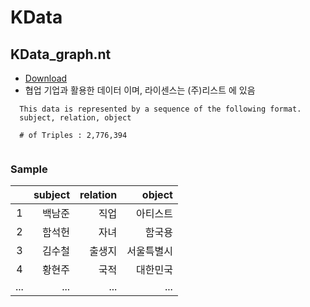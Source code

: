 # KData

## KData_graph.nt
- [Download](https://drive.google.com/file/d/1B1iErjJZ2gr3w7lm5K7jYkJ-1jfljI8e/view?usp=sharing)
- 협업 기업과 활용한 데이터 이며, 라이센스는 (주)리스트 에 있음
```
  This data is represented by a sequence of the following format.
  subject, relation, object
  
  # of Triples : 2,776,394
  
```
### Sample
||subject|relation|object|
|:-----------:|------------:|------------:|------------:|
|1|백남준	|직업|아티스트|
|2|함석헌	|자녀|함국용|
|3|김수철 |출생지|서울특별시|
|4|황현주	|국적|대한민국|
|...|...|...|...|
